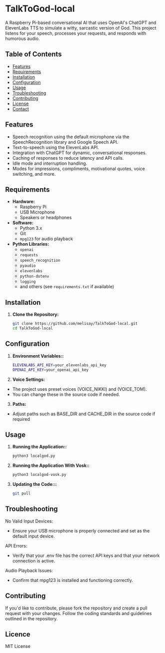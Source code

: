 # TalkToGod-local

A Raspberry Pi-based conversational AI that uses OpenAI's ChatGPT and ElevenLabs TTS to simulate a witty, sarcastic version of God. This project listens for your speech, processes your requests, and responds with humorous audio.

## Table of Contents

- [Features](#features)
- [Requirements](#requirements)
- [Installation](#installation)
- [Configuration](#configuration)
- [Usage](#usage)
- [Troubleshooting](#troubleshooting)
- [Contributing](#contributing)
- [License](#license)
- [Contact](#contact)

## Features

- Speech recognition using the default microphone via the SpeechRecognition library and Google Speech API.
- Text-to-speech using the ElevenLabs API.
- Integration with ChatGPT for dynamic, conversational responses.
- Caching of responses to reduce latency and API calls.
- Idle mode and interruption handling.
- Modes for impressions, compliments, motivational quotes, voice switching, and more.

## Requirements

- **Hardware:**
  - Raspberry Pi
  - USB Microphone
  - Speakers or headphones
- **Software:**
  - Python 3.x
  - Git
  - `mpg123` for audio playback
- **Python Libraries:**
  - `openai`
  - `requests`
  - `speech_recognition`
  - `pyaudio`
  - `elevenlabs`
  - `python-dotenv`
  - `logging`
  - and others (see `requirements.txt` if available)

## Installation

1. **Clone the Repository:**
   ```bash
   git clone https://github.com/melisay/TalkToGod-local.git
   cd TalkToGod-local

## Configuration

1. **Environment Variables::**
   ```bash
   ELEVENLABS_API_KEY=your_elevenlabs_api_key
   OPENAI_API_KEY=your_openai_api_key
   
2. **Voice Settings:**

- The project uses preset voices (VOICE_NIKKI) and (VOICE_TOM). 
- You can change these in the source code if needed.

3. **Paths:**
- Adjust paths such as BASE_DIR and CACHE_DIR in the source code if required

## Usage

1. **Running the Application::**
   ```bash
   python3 localgod.py

2. **Running the Application With Vosk::**
   ```bash
   python3 localgod-vosk.py

3. **Updating the Code:::**
   ```bash
   git pull

## Troubleshooting

No Valid Input Devices:
- Ensure your USB microphone is properly connected and set as the default input device.

API Errors:
- Verify that your .env file has the correct API keys and that your network connection is active.

Audio Playback Issues:
- Confirm that mpg123 is installed and functioning correctly.

## Contributing

If you'd like to contribute, please fork the repository and create a pull request with your changes. Follow the coding standards and guidelines outlined in the repository.

## Licence
MIT License